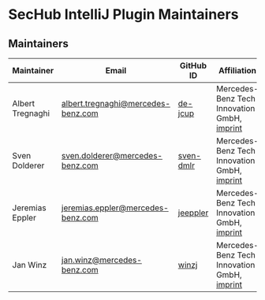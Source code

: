 <!-- SPDX-License-Identifier: MIT --->
# SecHub IntelliJ Plugin Maintainers

## Maintainers

| Maintainer       | Email                           | GitHub ID                                 | Affiliation                                                                                       | Joined     |
| -----------------| ------------------------------- | ----------------------------------------- | ------------------------------------------------------------------------------------------------- | ---------- | 
| Albert Tregnaghi | <albert.tregnaghi@mercedes-benz.com>  | [de-jcup](https://github.com/de-jcup)     | Mercedes-Benz Tech Innovation GmbH, [imprint](https://github.com/mercedes-benz/foss/blob/master/PROVIDER_INFORMATION.md) | 2020-01-01 | 
| Sven Dolderer    | <sven.dolderer@mercedes-benz.com>     | [sven-dmlr](https://github.com/sven-dmlr) | Mercedes-Benz Tech Innovation GmbH, [imprint](https://github.com/mercedes-benz/foss/blob/master/PROVIDER_INFORMATION.md) | 2021-09-06 |
| Jeremias Eppler  | <jeremias.eppler@mercedes-benz.com>   | [jeeppler](https://github.com/jeeppler)   | Mercedes-Benz Tech Innovation GmbH, [imprint](https://github.com/mercedes-benz/foss/blob/master/PROVIDER_INFORMATION.md) | 2021-09-06 |
| Jan Winz         | <jan.winz@mercedes-benz.com>          | [winzj](https://github.com/winzj)         | Mercedes-Benz Tech Innovation GmbH, [imprint](https://github.com/mercedes-benz/foss/blob/master/PROVIDER_INFORMATION.md) | 2021-09-06 |

<!--
## Emeritus Maintainers

| Maintainer       | Email                           | GitHub ID                                 | Affiliation                                                                                       | Joined     |  Left      |
| -----------------| ------------------------------- | ----------------------------------------- | ------------------------------------------------------------------------------------------------- | ---------- | ---------- | 
|                  |                                 |                                           | Mercedes-Benz Tech Innovation GmbH, [imprint](https://github.com/mercedes-benz/foss/blob/master/PROVIDER_INFORMATION.md) |            |            |
-->

